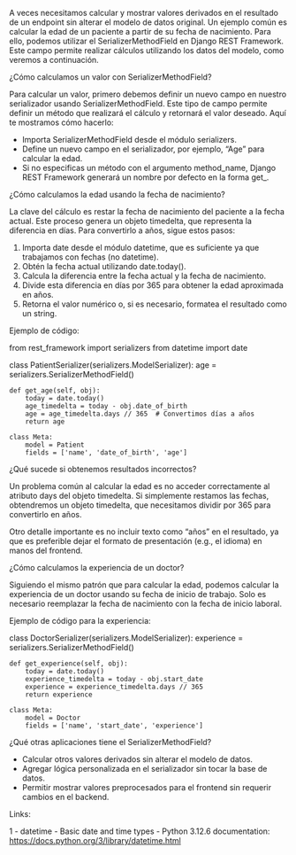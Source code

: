 A veces necesitamos calcular y mostrar valores derivados en el resultado de un endpoint sin alterar el modelo de datos original. Un ejemplo común es calcular la edad de un paciente a partir de su fecha de nacimiento. Para ello, podemos utilizar el SerializerMethodField en Django REST Framework. Este campo permite realizar cálculos utilizando los datos del modelo, como veremos a continuación.


¿Cómo calculamos un valor con SerializerMethodField?

Para calcular un valor, primero debemos definir un nuevo campo en nuestro serializador usando SerializerMethodField. Este tipo de campo permite definir un método que realizará el cálculo y retornará el valor deseado. Aquí te mostramos cómo hacerlo:

- Importa SerializerMethodField desde el módulo serializers.
- Define un nuevo campo en el serializador, por ejemplo, “Age” para calcular la edad.
- Si no especificas un método con el argumento method_name, Django REST Framework generará un nombre por defecto en la forma get_.


¿Cómo calculamos la edad usando la fecha de nacimiento?

La clave del cálculo es restar la fecha de nacimiento del paciente a la fecha actual. Este proceso genera un objeto timedelta, que representa la diferencia en días. Para convertirlo a años, sigue estos pasos:

1. Importa date desde el módulo datetime, que es suficiente ya que trabajamos con fechas (no datetime).
2. Obtén la fecha actual utilizando date.today().
3. Calcula la diferencia entre la fecha actual y la fecha de nacimiento.
4. Divide esta diferencia en días por 365 para obtener la edad aproximada en años.
5. Retorna el valor numérico o, si es necesario, formatea el resultado como un string.

Ejemplo de código:

from rest_framework import serializers
from datetime import date

class PatientSerializer(serializers.ModelSerializer):
    age = serializers.SerializerMethodField()

    def get_age(self, obj):
        today = date.today()
        age_timedelta = today - obj.date_of_birth
        age = age_timedelta.days // 365  # Convertimos días a años
        return age

    class Meta:
        model = Patient
        fields = ['name', 'date_of_birth', 'age']


¿Qué sucede si obtenemos resultados incorrectos?

Un problema común al calcular la edad es no acceder correctamente al atributo days del objeto timedelta. Si simplemente restamos las fechas, obtendremos un objeto timedelta, que necesitamos dividir por 365 para convertirlo en años.

Otro detalle importante es no incluir texto como “años” en el resultado, ya que es preferible dejar el formato de presentación (e.g., el idioma) en manos del frontend.


¿Cómo calculamos la experiencia de un doctor?

Siguiendo el mismo patrón que para calcular la edad, podemos calcular la experiencia de un doctor usando su fecha de inicio de trabajo. Solo es necesario reemplazar la fecha de nacimiento con la fecha de inicio laboral.

Ejemplo de código para la experiencia:

class DoctorSerializer(serializers.ModelSerializer):
    experience = serializers.SerializerMethodField()

    def get_experience(self, obj):
        today = date.today()
        experience_timedelta = today - obj.start_date
        experience = experience_timedelta.days // 365
        return experience

    class Meta:
        model = Doctor
        fields = ['name', 'start_date', 'experience']


¿Qué otras aplicaciones tiene el SerializerMethodField?
- Calcular otros valores derivados sin alterar el modelo de datos.
- Agregar lógica personalizada en el serializador sin tocar la base de datos.
- Permitir mostrar valores preprocesados para el frontend sin requerir cambios en el backend.


Links:

1 - datetime - Basic date and time types - Python 3.12.6 documentation:
https://docs.python.org/3/library/datetime.html
